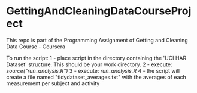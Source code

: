# GettingAndCleaningDataCourseProject
This repo is part of the Programming Assignment of Getting and Cleaning Data Course - Coursera

To run the script:
  1 - place script in the directory containing the 'UCI HAR Dataset' structure. This should be your work directory.
  2 - execute: *source("run_analysis.R")*
  3 - execute: *run_analysis.R*
  4 - the script will create a file named "tidydataset_averages.txt" with the averages of each measurement per subject and activity
